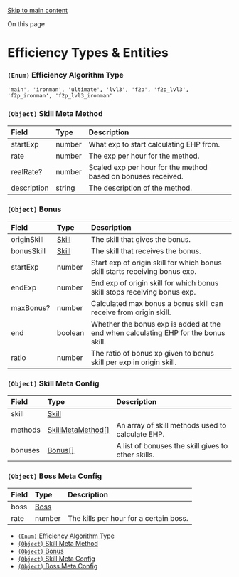 [Skip to main content](https://docs.wiseoldman.net/efficiency-api/efficiency-type-definitions#)

On this page

# Efficiency Types & Entities

### `(Enum)` Efficiency Algorithm Type [​](https://docs.wiseoldman.net/efficiency-api/efficiency-type-definitions\#enum-efficiency-algorithm-type "Direct link to heading")

```codeBlockLines_e6Vv
'main', 'ironman', 'ultimate', 'lvl3', 'f2p', 'f2p_lvl3', 'f2p_ironman', 'f2p_lvl3_ironman'

```

### `(Object)` Skill Meta Method [​](https://docs.wiseoldman.net/efficiency-api/efficiency-type-definitions\#object-skill-meta-method "Direct link to heading")

| Field | Type | Description |
| :-- | :-- | :-- |
| startExp | number | What exp to start calculating EHP from. |
| rate | number | The exp per hour for the method. |
| realRate? | number | Scaled exp per hour for the method based on bonuses received. |
| description | string | The description of the method. |

### `(Object)` Bonus [​](https://docs.wiseoldman.net/efficiency-api/efficiency-type-definitions\#object-bonus "Direct link to heading")

| Field | Type | Description |
| :-- | :-- | :-- |
| originSkill | [Skill](https://docs.wiseoldman.net/global-type-definitions#enum-skill) | The skill that gives the bonus. |
| bonusSkill | [Skill](https://docs.wiseoldman.net/global-type-definitions#enum-skill) | The skill that receives the bonus. |
| startExp | number | Start exp of origin skill for which bonus skill starts receiving bonus exp. |
| endExp | number | End exp of origin skill for which bonus skill stops receiving bonus exp. |
| maxBonus? | number | Calculated max bonus a bonus skill can receive from origin skill. |
| end | boolean | Whether the bonus exp is added at the end when calculating EHP for the bonus skill. |
| ratio | number | The ratio of bonus xp given to bonus skill per exp in origin skill. |

### `(Object)` Skill Meta Config [​](https://docs.wiseoldman.net/efficiency-api/efficiency-type-definitions\#object-skill-meta-config "Direct link to heading")

| Field | Type | Description |
| :-- | :-- | :-- |
| skill | [Skill](https://docs.wiseoldman.net/global-type-definitions#enum-skill) |  |
| methods | [SkillMetaMethod\[\]](https://docs.wiseoldman.net/efficiency-api/efficiency-type-definitions#object-skill-meta-method) | An array of skill methods used to calculate EHP. |
| bonuses | [Bonus\[\]](https://docs.wiseoldman.net/efficiency-api/efficiency-type-definitions#object-bonus) | A list of bonuses the skill gives to other skills. |

### `(Object)` Boss Meta Config [​](https://docs.wiseoldman.net/efficiency-api/efficiency-type-definitions\#object-boss-meta-config "Direct link to heading")

| Field | Type | Description |
| :-- | :-- | :-- |
| boss | [Boss](https://docs.wiseoldman.net/global-type-definitions#enum-boss) |  |
| rate | number | The kills per hour for a certain boss. |

- [`(Enum)` Efficiency Algorithm Type](https://docs.wiseoldman.net/efficiency-api/efficiency-type-definitions#enum-efficiency-algorithm-type)
- [`(Object)` Skill Meta Method](https://docs.wiseoldman.net/efficiency-api/efficiency-type-definitions#object-skill-meta-method)
- [`(Object)` Bonus](https://docs.wiseoldman.net/efficiency-api/efficiency-type-definitions#object-bonus)
- [`(Object)` Skill Meta Config](https://docs.wiseoldman.net/efficiency-api/efficiency-type-definitions#object-skill-meta-config)
- [`(Object)` Boss Meta Config](https://docs.wiseoldman.net/efficiency-api/efficiency-type-definitions#object-boss-meta-config)